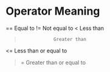 
# Operator        Meaning
==                Equal to
!=                Not equal to
<                 Less than
>                 Greater than
<=                Less than or equal to
>=                Greater than or equal to